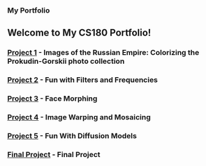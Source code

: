 ### My Portfolio

## Welcome to My CS180 Portfolio!

### [Project 1](./1/index.html) - Images of the Russian Empire: Colorizing the Prokudin-Gorskii photo collection

### [Project 2](./2/index.html) - Fun with Filters and Frequencies

### [Project 3](./3/index.html) - Face Morphing

### [Project 4](./4/index.html) - Image Warping and Mosaicing

### [Project 5](./5/index.html) - Fun With Diffusion Models

### [Final Project](./final_project/index.html) - Final Project